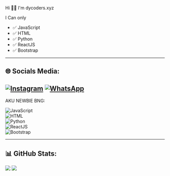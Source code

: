 Hi 👋🏻 I'm dycoders.xyz

I Can only
- ✅ JavaScript
- ✅ HTML
- ✅ Python
- ✅ ReactJS
- ✅ Bootstrap
---

## 🌐 Socials Media:
[![Instagram](https://img.shields.io/badge/Instagram-E4405F?logo=instagram&logoColor=white)](https://instagram.com/xyy_dy_coders)
[![WhatsApp](https://img.shields.io/badge/WhatsApp-25D366?logo=whatsapp&logoColor=white)](https://wa.me/6285719898124)
---

AKU NEWBIE BNG:

![JavaScript](https://img.shields.io/badge/JavaScript-F7DF1E?style=for-the-badge&logo=javascript&logoColor=black)  
![HTML](https://img.shields.io/badge/HTML-E34F26?style=for-the-badge&logo=html5&logoColor=white)  
![Python](https://img.shields.io/badge/Python-3776AB?style=for-the-badge&logo=python&logoColor=white)  
![ReactJS](https://img.shields.io/badge/React-61DAFB?style=for-the-badge&logo=react&logoColor=black)  
![Bootstrap](https://img.shields.io/badge/Bootstrap-7952B3?style=for-the-badge&logo=bootstrap&logoColor=white)

---

## 📊 GitHub Stats:
![](https://github-readme-stats.vercel.app/api?username=Personaldycoders&theme=radical&hide_border=false&include_all_commits=true&count_private=true)
![](https://github-readme-streak-stats.herokuapp.com/?user=Personaldycoders&theme=radical&hide_border=false)
